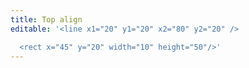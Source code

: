 ```yaml
---
title: Top align
editable: '<line x1="20" y1="20" x2="80" y2="20" />

  <rect x="45" y="20" width="10" height="50"/>'
---
```

